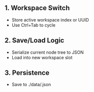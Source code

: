 ## 1. Workspace Switch
- Store active workspace index or UUID
- Use Ctrl+Tab to cycle

## 2. Save/Load Logic
- Serialize current node tree to JSON
- Load into new workspace slot

## 3. Persistence
- Save to ./data/<workspace>.json
